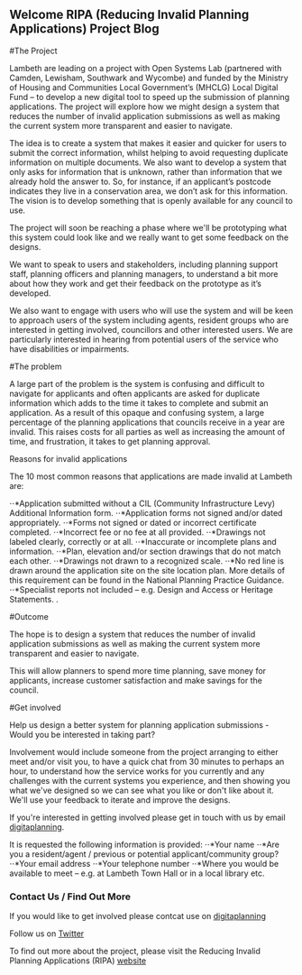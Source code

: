 ## Welcome RIPA (Reducing Invalid Planning Applications) Project Blog

#The Project

Lambeth are leading on a project with Open Systems Lab (partnered with Camden, Lewisham, Southwark and Wycombe) and funded by the Ministry of Housing and Communities Local Government’s (MHCLG) Local Digital Fund – to develop a new digital tool to speed up the submission of planning applications. The project will explore how we might design a system that reduces the number of invalid application submissions as well as making the current system more transparent and easier to navigate.

The idea is to create a system that makes it easier and quicker for users to submit the correct information, whilst helping to avoid requesting duplicate information on multiple documents. We also want to develop a system that only asks for information that is unknown, rather than information that we already hold the answer to. So, for instance, if an applicant’s postcode indicates they live in a conservation area, we don’t ask for this information. The vision is to develop something that is openly available for any council to use.

The project will soon be reaching a phase where we'll be prototyping what this system could look like and we really want to get some feedback on the designs.

We want to speak to users and stakeholders, including planning support staff, planning officers and planning managers, to understand a bit more about how they work and get their feedback on the prototype as it’s developed.

We also want to engage with users who will use the system and will be keen to approach users of the system including agents, resident groups who are interested in getting involved, councillors and other interested users. We are particularly interested in hearing from potential users of the service who have disabilities or impairments.

#The problem

A large part of the problem is the system is confusing and difficult to navigate for applicants and often applicants are asked for duplicate information which adds to the time it takes to complete and submit an application. As a result of this opaque and confusing system, a large percentage of the planning applications that councils receive in a year are invalid. This raises costs for all parties as well as increasing the amount of time, and frustration, it takes to get planning approval.

Reasons for invalid applications

The 10 most common reasons that applications are made invalid at Lambeth are:

⋅⋅*Application submitted without a CIL (Community Infrastructure Levy) Additional Information form. 
⋅⋅*Application forms not signed and/or dated appropriately. 
⋅⋅*Forms not signed or dated or incorrect certificate completed. 
⋅⋅*Incorrect fee or no fee at all provided.
⋅⋅*Drawings not labeled clearly, correctly or at all.
⋅⋅*Inaccurate or incomplete plans and information. 
⋅⋅*Plan, elevation and/or section drawings that do not match each other. 
⋅⋅*Drawings not drawn to a recognized scale. 
⋅⋅*No red line is drawn around the application site on the site location plan. More details of this requirement can be found in the National Planning Practice Guidance.
⋅⋅*Specialist reports not included – e.g. Design and Access or Heritage Statements. . 

#Outcome

The hope is to design a system that reduces the number of invalid application submissions as well as making the current system more transparent and easier to navigate.

This will allow planners to spend more time planning, save money for applicants, increase customer satisfaction and make savings for the council.

#Get involved

Help us design a better system for planning application submissions - Would you be interested in taking part?

Involvement would include someone from the project arranging to either meet and/or visit you, to have a quick chat from 30 minutes to perhaps an hour, to understand how the service works for you currently and any challenges with the current systems you experience, and then showing you what we've designed so we can see what you like or don't like about it. We'll use your feedback to iterate and improve the designs.

If you're interested in getting involved please get in touch with us by email [digitaplanning](mailto:digitalplanning@lambeth.gov.uk).

It is requested the following information is provided:
⋅⋅*Your name 
⋅⋅*Are you a resident/agent / previous or potential applicant/community group?
⋅⋅*Your email address
⋅⋅*Your telephone number 
⋅⋅*Where you would be available to meet – e.g. at Lambeth Town Hall or in a local library etc.


### Contact Us / Find Out More
If you would like to get involved please contcat use on [digitaplanning](mailto:digitalplanning@lambeth.gov.uk)

Follow us on [Twitter](https://twitter.com/digitalplantech)

To find out more about the project, please visit the Reducing Invalid Planning Applications (RIPA) [website](https://www.ripa.digital/)
